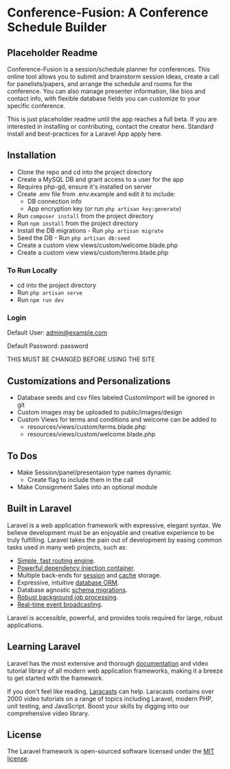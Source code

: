 # Conference-Fusion: A Conference Schedule Builder

## Placeholder Readme
Conference-Fusion is a session/schedule planner for conferences. This online tool allows you to submit and brainstorm session ideas, create a call for panelists/papers, and arrange the schedule and rooms for the conference. You can also manage presenter information, like bios and contact info, with flexible database fields you can customize to your specific conference.

This is just placeholder readme until the app reaches a full beta. If you are interested in installing or contributing, contact the creator here. Standard install and best-practices for a Laravel App apply here. 

## Installation
- Clone the repo and cd into the project directory
- Create a MySQL DB and grant access to a user for the app
- Requires php-gd, ensure it's installed on server
- Create .env file from .env.example and edit it to include:
  - DB connection info
  - App encryption key (or run `php artisan key:generate`)
- Run `composer install` from the project directory
- Run `npm install` from the project directory
- Install the DB migrations - Run `php artisan migrate`
- Seed the DB - Run `php artisan db:seed`
- Create a custom view views/custom/welcome.blade.php
- Create a custom view views/custom/terms.blade.php

### To Run Locally
- cd into the project directory
- Run `php artisan serve`
- Run `npm run dev`

### Login
Default User: admin@example.com

Default Password: password

THIS MUST BE CHANGED BEFORE USING THE SITE

## Customizations and Personalizations
- Database seeds and csv files labeled CustomImport will be ignored in git
- Custom images may be uploaded to public/images/design
- Custom Views for terms and conditions and welcome can be added to
  - resources/views/custom/terms.blade.php
  - resources/views/custom/welcome.blade.php

## To Dos
- Make Session/panel/presentaion type names dynamic
  - Create flag to include them in the call
- Make Consignment Sales into an optional module 



## Built in Laravel

Laravel is a web application framework with expressive, elegant syntax. We believe development must be an enjoyable and creative experience to be truly fulfilling. Laravel takes the pain out of development by easing common tasks used in many web projects, such as:

- [Simple, fast routing engine](https://laravel.com/docs/routing).
- [Powerful dependency injection container](https://laravel.com/docs/container).
- Multiple back-ends for [session](https://laravel.com/docs/session) and [cache](https://laravel.com/docs/cache) storage.
- Expressive, intuitive [database ORM](https://laravel.com/docs/eloquent).
- Database agnostic [schema migrations](https://laravel.com/docs/migrations).
- [Robust background job processing](https://laravel.com/docs/queues).
- [Real-time event broadcasting](https://laravel.com/docs/broadcasting).

Laravel is accessible, powerful, and provides tools required for large, robust applications.

## Learning Laravel

Laravel has the most extensive and thorough [documentation](https://laravel.com/docs) and video tutorial library of all modern web application frameworks, making it a breeze to get started with the framework.

If you don't feel like reading, [Laracasts](https://laracasts.com) can help. Laracasts contains over 2000 video tutorials on a range of topics including Laravel, modern PHP, unit testing, and JavaScript. Boost your skills by digging into our comprehensive video library.

## License

The Laravel framework is open-sourced software licensed under the [MIT license](https://opensource.org/licenses/MIT).
